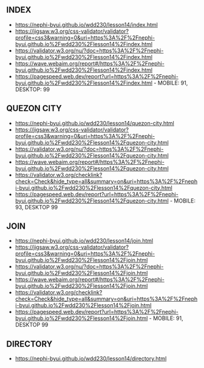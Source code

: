 ## INDEX
* https://nephi-byui.github.io/wdd230/lesson14/index.html
* https://jigsaw.w3.org/css-validator/validator?profile=css3&warning=0&uri=https%3A%2F%2Fnephi-byui.github.io%2Fwdd230%2Flesson14%2Findex.html
* https://validator.w3.org/nu/?doc=https%3A%2F%2Fnephi-byui.github.io%2Fwdd230%2Flesson14%2Findex.html
* https://wave.webaim.org/report#/https%3A%2F%2Fnephi-byui.github.io%2Fwdd230%2Flesson14%2Findex.html
* https://pagespeed.web.dev/report?url=https%3A%2F%2Fnephi-byui.github.io%2Fwdd230%2Flesson14%2Findex.html - MOBILE: 91, DESKTOP: 99

## QUEZON CITY
* https://nephi-byui.github.io/wdd230/lesson14/quezon-city.html
* https://jigsaw.w3.org/css-validator/validator?profile=css3&warning=0&uri=https%3A%2F%2Fnephi-byui.github.io%2Fwdd230%2Flesson14%2Fquezon-city.html
* https://validator.w3.org/nu/?doc=https%3A%2F%2Fnephi-byui.github.io%2Fwdd230%2Flesson14%2Fquezon-city.html
* https://wave.webaim.org/report#/https%3A%2F%2Fnephi-byui.github.io%2Fwdd230%2Flesson14%2Fquezon-city.html
* https://validator.w3.org/checklink?check=Check&hide_type=all&summary=on&uri=https%3A%2F%2Fnephi-byui.github.io%2Fwdd230%2Flesson14%2Fquezon-city.html
* https://pagespeed.web.dev/report?url=https%3A%2F%2Fnephi-byui.github.io%2Fwdd230%2Flesson14%2Fquezon-city.html - MOBILE: 93, DESKTOP 99

## JOIN
* https://nephi-byui.github.io/wdd230/lesson14/join.html
* https://jigsaw.w3.org/css-validator/validator?profile=css3&warning=0&uri=https%3A%2F%2Fnephi-byui.github.io%2Fwdd230%2Flesson14%2Fjoin.html
* https://validator.w3.org/nu/?doc=https%3A%2F%2Fnephi-byui.github.io%2Fwdd230%2Flesson14%2Fjoin.html
* https://wave.webaim.org/report#/https%3A%2F%2Fnephi-byui.github.io%2Fwdd230%2Flesson14%2Fjoin.html
* https://validator.w3.org/checklink?check=Check&hide_type=all&summary=on&uri=https%3A%2F%2Fnephi-byui.github.io%2Fwdd230%2Flesson14%2Fjoin.html
* https://pagespeed.web.dev/report?url=https%3A%2F%2Fnephi-byui.github.io%2Fwdd230%2Flesson14%2Fjoin.html - MOBILE: 91, DESKTOP 99

## DIRECTORY
* https://nephi-byui.github.io/wdd230/lesson14/directory.html